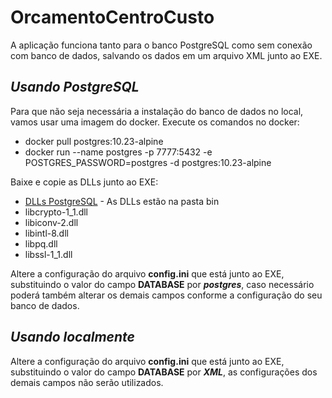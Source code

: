 # OrcamentoCentroCusto
A aplicação funciona tanto para o banco PostgreSQL como sem conexão com banco de dados, salvando os dados em um arquivo XML junto ao EXE.

## _Usando PostgreSQL_
Para que não seja necessária a instalação do banco de dados no local, vamos usar uma imagem do docker.
Execute os comandos no docker:
- docker pull postgres:10.23-alpine
- docker run --name postgres -p 7777:5432 -e POSTGRES_PASSWORD=postgres -d postgres:10.23-alpine

Baixe e copie as DLLs junto ao EXE:
- [DLLs PostgreSQL] - As DLLs estão na pasta bin
- libcrypto-1_1.dll
- libiconv-2.dll
- libintl-8.dll
- libpq.dll
- libssl-1_1.dll

Altere a configuração do arquivo **config.ini** que está junto ao EXE, substituindo o valor do campo **DATABASE** por ***postgres***, caso necessário poderá também alterar os demais campos conforme a configuração do seu banco de dados.

## _Usando localmente_
Altere a configuração do arquivo **config.ini** que está junto ao EXE, substituindo o valor do campo **DATABASE** por ***XML***, as configurações dos demais campos não serão utilizados.


[DLLs PostgreSQL]: <https://sbp.enterprisedb.com/getfile.jsp?fileid=1258256>
